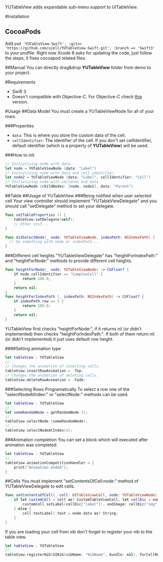 YUTableView adds expandable sub-menu support to UITableView.

#Installation
## CocoaPods
Add `pod 'YUTableView-Swift', :git=> 'https://github.com/ujell/YUTableView-Swift.git', :branch => 'Swift3'` to your podfile. Right now Xcode 8 asks for updating the code, just follow the steps, it fixes cocoapod related files. 

##Manual
You can directly drag&drop **YUTableView** folder from demo to your project.

#Requirements
* Swift 3
* Doesn't compatible with Objective-C. For Objective-C check [this](https://github.com/ujell/YUTableView) version. 

#Usage
##Data Model
You must create a YUTableViewNode for all of your rows.

###Properties
* ```data```: This is where you store the custom data of the cell.
* ```cellIdentifier```: The identifier of the cell. If you don't set cellIdentifier, default identifier (which is a property of **YUTableView**) will be used.

###How to init
```Swift
// Initializing node with data.
let node = YUTableViewNode (data: "Label")
// Initializing node with data and cell identifier.
let node2 = YUTableViewNode (data: "Label", cellIdentifier: "Cell")
// Initializing node with children and data
YUTableViewNode (childNodes: [node, node2], data: "Parent")
```

##Table
##Usage of YUTableView
###Being notified when user selected cell
Your view controller should implement "YUTableViewDelegate" and you should call "setDelegate" method to set your delegate.
```Swift
func setTableProperties () {
    tableView.setDelegate(self);
    // Other stuf...
}

func didSelectNode(_ node: YUTableViewNode, indexPath: NSIndexPath) {
  // Do something with node or indexPath...
}
 ```

###Different cell heights
"YUTableViewDelegate" has "heightForIndexPath:" and "heightForNode:" methods to provide different cell heights.
```Swift
func heightForNode(_ node: YUTableViewNode) -> CGFloat? {
    if node.cellIdentifier == "ComplexCell" {
        return 100.0;
    }
    return nil;
}
func heightForIndexPath (_ indexPath: NSIndexPath) -> CGFloat? {
    if indexPath.row == 5 {
        return 100.0;
    }
    return nil;
}
```

YUTableView first checks "heightForNode:", if it returns nil (or didn't implemented) then checks "heightForIndexPath:". If both of them return nil (or didn't implemented) it just uses default row height.

####Setting animation type
```Swift
let tableView : YUTableView
//...
// Changes the animation of inserting cells.
tableView.insertRowAnimation = .Top;
// Changes the animation of deleting cells.
tableView.deleteRowAnimation = .Fade;
```

###Selecting Rows Programatically 
To select a row one of the "selectNodeAtIndex:"  or "selectNode:" methods can be used. 
```Swift
let tableView : YUTableView
//...
let someRandomNode = getRandomNode ();
//...
tableView.selectNode (someRandomNode);
//...
tableView.selectNodeAtIndex(4);
```

###Animation completion
You can set a block which will executed after animation was completed.
```Swift
let tableView : YUTableView
//...
tableView.animationCompetitionHandler = {
    print("Animation ended");
}
```

##Cells
You must implement "setContentsOfCell:node:" method of YUTableViewDelegate to edit cells.
```Swift
func setContentsOfCell(_ cell: UITableViewCell, node: YUTableViewNode) {
    if let customCell = cell as? CustomTableViewCell, let cellDic = node.data as? [String:String] {
        customCell.setLabel(cellDic["label"]!, andImage: cellDic["img"]!);
    } else {
        cell.textLabel!.text = node.data as? String;
    }
}
```

If you are loading your cell from xib don't forget to register your nib to the table view.
```Swift
let tableView : YUTableView
//...
tableView.registerNib(UINib(nibName: "NibName", bundle: nil), forCellReuseIdentifier: "Identifier");
```
